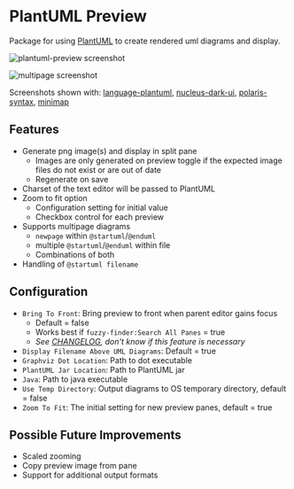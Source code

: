 # PlantUML Preview
Package for using [PlantUML](http://plantuml.com/index.html) to create rendered uml diagrams and display.

![plantuml-preview screenshot](https://raw.githubusercontent.com/peele/plantuml-preview/master/plantuml-preview.png)

![multipage screenshot](https://raw.githubusercontent.com/peele/plantuml-preview/master/multipage.png)

Screenshots shown with: [language-plantuml](https://atom.io/packages/language-plantuml), [nucleus-dark-ui](https://atom.io/themes/nucleus-dark-ui), [polaris-syntax](https://atom.io/themes/polaris-syntax), [minimap](https://atom.io/packages/minimap)

## Features
- Generate png image(s) and display in split pane
  - Images are only generated on preview toggle if the expected image files do not exist or are out of date
  - Regenerate on save
- Charset of the text editor will be passed to PlantUML
- Zoom to fit option
  - Configuration setting for initial value
  - Checkbox control for each preview
- Supports multipage diagrams
  - `newpage` within `@startuml`/`@enduml`  
  - multiple `@startuml`/`@enduml` within file
  - Combinations of both
- Handling of `@startuml filename`

## Configuration
- `Bring To Front`: Bring preview to front when parent editor gains focus
  - Default = false
  - Works best if `fuzzy-finder:Search All Panes` = true
  - *See [CHANGELOG](https://github.com/peele/plantuml-preview/blob/master/CHANGELOG.md), don't know if this feature is necessary*
- `Display Filename Above UML Diagrams`: Default = true
- `Graphviz Dot Location`: Path to dot executable
- `PlantUML Jar Location`: Path to PlantUML jar
- `Java`: Path to java executable
- `Use Temp Directory`: Output diagrams to OS temporary directory, default = false
- `Zoom To Fit`: The initial setting for new preview panes, default = true

## Possible Future Improvements
- Scaled zooming
- Copy preview image from pane
- Support for additional output formats
